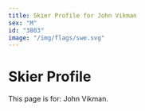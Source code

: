```yaml
---
title: Skier Profile for John Vikman
sex: "M"
id: "3803"
image: "/img/flags/swe.svg" 
---
```


# Skier Profile

This page is for: John Vikman.
    